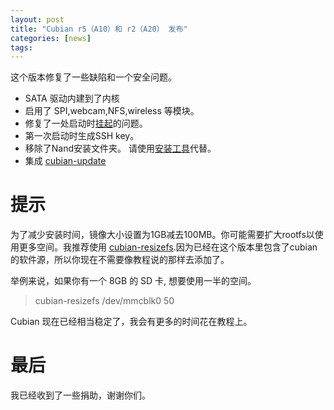 ```yaml
---
layout: post
title: "Cubian r5（A10）和 r2（A20） 发布"
categories: [news]
tags:
---
```

这个版本修复了一些缺陷和一个安全问题。

* SATA 驱动内建到了内核
* 启用了 SPI,webcam,NFS,wireless 等模块。
* 修复了一处启动时[挂起](https://github.com/cubieplayer/Cubian/issues/36)的问题。
* 第一次启动时生成SSH key。
* 移除了Nand安装文件夹。 请使用[安装工具](http://cn.cubian.org/2013/08/18/universal-and-separate-nandinstaller-is-released)代替。
* 集成 [cubian-update](http://localhost:4000/2013/08/09/cubian-update-is-available)

# 提示

为了减少安装时间，镜像大小设置为1GB减去100MB。你可能需要扩大rootfs以使用更多空间。我推荐使用 [cubian-resizefs](http://cn.cubian.org/2013/08/12/enlarge-cubian-rootfs-partition).因为已经在这个版本里包含了cubian的软件源，所以你现在不需要像教程说的那样去添加了。

举例来说，如果你有一个 8GB 的 SD 卡, 想要使用一半的空间。

> cubian-resizefs /dev/mmcblk0 50

Cubian 现在已经相当稳定了，我会有更多的时间花在教程上。  

# 最后
我已经收到了一些捐助，谢谢你们。
